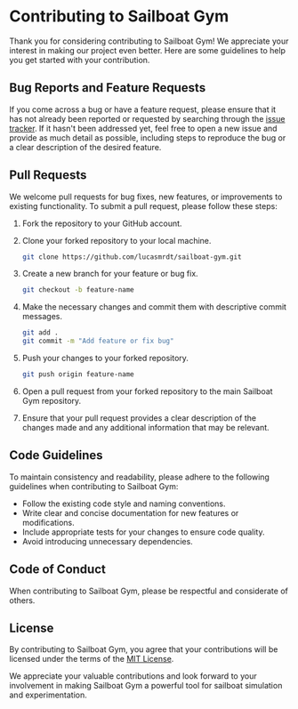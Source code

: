 # Contributing to Sailboat Gym

Thank you for considering contributing to Sailboat Gym! We appreciate your interest in making our project even better. Here are some guidelines to help you get started with your contribution.

## Bug Reports and Feature Requests

If you come across a bug or have a feature request, please ensure that it has not already been reported or requested by searching through the [issue tracker](https://github.com/lucasmrdt/sailboat-gym/issues). If it hasn't been addressed yet, feel free to open a new issue and provide as much detail as possible, including steps to reproduce the bug or a clear description of the desired feature.

## Pull Requests

We welcome pull requests for bug fixes, new features, or improvements to existing functionality. To submit a pull request, please follow these steps:

1. Fork the repository to your GitHub account.

2. Clone your forked repository to your local machine.
   ```bash
   git clone https://github.com/lucasmrdt/sailboat-gym.git
   ```

3. Create a new branch for your feature or bug fix.
   ```bash
   git checkout -b feature-name
   ```

4. Make the necessary changes and commit them with descriptive commit messages.
   ```bash
   git add .
   git commit -m "Add feature or fix bug"
   ```

5. Push your changes to your forked repository.
   ```bash
   git push origin feature-name
   ```

6. Open a pull request from your forked repository to the main Sailboat Gym repository.

7. Ensure that your pull request provides a clear description of the changes made and any additional information that may be relevant.

## Code Guidelines

To maintain consistency and readability, please adhere to the following guidelines when contributing to Sailboat Gym:

- Follow the existing code style and naming conventions.
- Write clear and concise documentation for new features or modifications.
- Include appropriate tests for your changes to ensure code quality.
- Avoid introducing unnecessary dependencies.

## Code of Conduct

When contributing to Sailboat Gym, please be respectful and considerate of others.

## License

By contributing to Sailboat Gym, you agree that your contributions will be licensed under the terms of the [MIT License](./LICENSE).

We appreciate your valuable contributions and look forward to your involvement in making Sailboat Gym a powerful tool for sailboat simulation and experimentation.